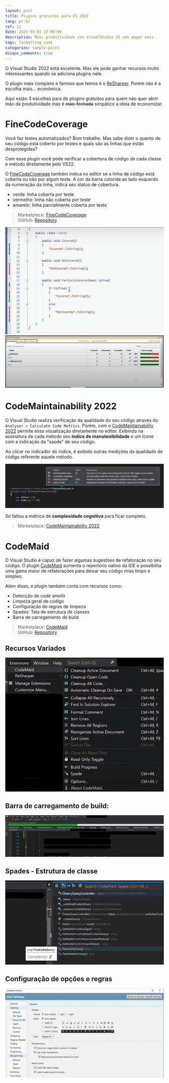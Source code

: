 ```yaml
---
layout: post
title: Plugins gratuitos para VS 2022
lang: pt-br
ref: 11
date: 2023-03-01 22:00:00
description: Mais produtividade com VisualStudio 22 sem pagar mais
tags: formatting code
categories: sample-posts
disqus_comments: true
---
```


O Visual Studio 2022 está excelente. Mas ele pode ganhar recursos muito interessantes quando se adiciona plugins nele. 

O plugin mais completo e famoso que temos é o [ReSharper](https://www.jetbrains.com/pt-br/resharper/). Porém não é a escolha mais... econômica.

Aqui estão 3 escolhas para de plugins gratuitos para quem não quer abrir mão da produtividade mas é ~~mão-fechada~~ simpático a ideia de economizar.

# FineCodeCoverage
Você faz testes automatizados? Bom trabalho. Mas sabe dizer o quanto de seu código está coberto por testes e quais são as linhas que estão desprotegidas?

Com esse plugin você pode verificar a cobertura de código de cada classe e método diretamente pelo VS22.

O [FineCodeCoverage](https://marketplace.visualstudio.com/items?itemName=FortuneNgwenya.FineCodeCoverage) também indica no editor se a linha de código está coberta ou não por algum teste. A cor da barra colorida ao lado esquerdo da numeração da linha, indica seu status de cobertura.
 - verde: linha coberta por teste
 - vermelho: linha não coberta por teste
 - amarelo: linha parcialmente coberta por teste

 > Marketplace: [FineCodeCoverage](https://marketplace.visualstudio.com/items?itemName=FortuneNgwenya.FineCodeCoverage)  
 > GitHub: [Repository](https://github.com/FortuneN/FineCodeCoverage)

![coveraged-line](/assets/img/2023-03-01-plugin-free-vs22/coveraged-line.png)
![coveraged-percentage](/assets/img/2023-03-01-plugin-free-vs22/coveraged-percentage.png)

# CodeMaintainability 2022
O Visual Studio realiza verificação da qualidade do seu código através do `Analyser > Calculate Code Metrics`.
Porém, com o [CodeMaintainability 2022](https://marketplace.visualstudio.com/items?itemName=ognjen-babic.CodeMaintainability2022) permite essa visualização diretamente no editor. Exibindo na assinatura de cada método seu **índice de manutenibilidade** e um ícone com a indicação da "saúde" de seu código.

Ao clicar no indicador do índice, é exibido outras medições da qualidade de código referente aquele método.

![code-maintenability](/assets/img/2023-03-01-plugin-free-vs22/code-maintenability.png)

Só faltou a métrica de **complexidade cognitiva** para ficar completo.

 > Marketplace: [CodeMaintainability 2022](https://marketplace.visualstudio.com/items?itemName=ognjen-babic.CodeMaintainability2022)  


# CodeMaid
O Visual Studio é capaz de fazer algumas sugestões de refatoração no seu código. O plugin [CodeMaid](https://marketplace.visualstudio.com/items?itemName=SteveCadwallader.CodeMaidVS2022) aumenta o repertório nativo da IDE e possibilita uma gama maior de refatorações para deixar seu código mias limpo e simples.

Além disso, o plugin também conta com recursos como:
- Detecção de *code smells*
- Limpeza geral de código
- Configuração de regras de limpeza
- Spades: Tela de estrutura de classes
- Barra de carregamento de build

 > Marketplace: [CodeMaid](https://marketplace.visualstudio.com/items?itemName=SteveCadwallader.CodeMaidVS2022)  
 > GitHub: [Repository](https://github.com/codecadwallader/codemaid)

## Recursos Variados
![code-manutenability](/assets/img/2023-03-01-plugin-free-vs22/codemaid-menu.png)
## Barra de carregamento de build:
![code-manutenability](/assets/img/2023-03-01-plugin-free-vs22/codemaid-buildbar.png)
## Spades - Estrutura de classe
![code-manutenability](/assets/img/2023-03-01-plugin-free-vs22/codemaid-spades.png)
## Configuração de opções e regras
![code-manutenability](/assets/img/2023-03-01-plugin-free-vs22/codemaid-options.png)



